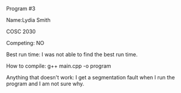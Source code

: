 Program #3

Name:Lydia Smith

COSC 2030

Competing: NO

Best run time: I was not able to find the best run time.

How to compile: g++ main.cpp -o program

Anything that doesn't work: I get a segmentation fault when I run the program and I am not sure why.
